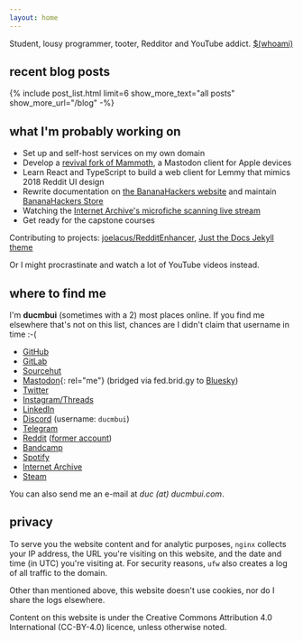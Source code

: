```yaml
---
layout: home
---
```

Student, lousy programmer, tooter, Redditor and YouTube addict. [$(whoami)](/about)

## recent blog posts

{% include post_list.html
		limit=6
		show_more_text="all posts"
		show_more_url="/blog"
-%}

## what I'm probably working on

- Set up and self-host services on my own domain
- Develop a [revival fork of Mammoth](https://git.sr.ht/~ducmbui/mammoth), a Mastodon client for Apple devices
- Learn React and TypeScript to build a web client for Lemmy that mimics 2018 Reddit UI design
- Rewrite documentation on [the BananaHackers website](https://bananahackers.net) and maintain [BananaHackers Store](https://store.bananahackers.net)
- Watching the [Internet Archive's microfiche scanning live stream](https://www.youtube.com/watch?v=SxUjwZYBIUs)
- Get ready for the capstone courses

Contributing to projects: [joelacus/RedditEnhancer](https://github.com/joelacus/RedditEnhancer), [Just the Docs Jekyll theme](https://just-the-docs.com)

Or I might procrastinate and watch a lot of YouTube videos instead.

## where to find me

I'm **ducmbui** (sometimes with a 2) most places online. If you find me elsewhere that's not on this list, chances are I didn't claim that username in time :-(

- [GitHub](https://github.com/bmndc)
- [GitLab](https://gitlab.com/ducmbui)
- [Sourcehut](https://git.sr.ht/~ducmbui)
- [Mastodon](https://toot.community/@duc){: rel="me"} (bridged via fed.brid.gy to [Bluesky](https://bsky.app/profile/did:plc:dahvph3xzocj4eeddlevdtv7))
- [Twitter](https://twitter.com/ducmbui2)
- [Instagram/Threads](https://threads.com/@ducmbui2)
- [LinkedIn](https://www.linkedin.com/in/ducmbui)
- [Discord](https://discordapp.com/users/1153314543175483483) (username: `ducmbui`)
- [Telegram](https://telegram.me/ducmbui)
- [Reddit](https://www.reddit.com/user/ducmbui) ([former account](https://www.reddit.com/user/biminhc1))
- [Bandcamp](https://bandcamp.com/ducmbui2)
- [Spotify](https://open.spotify.com/user/sx9jlycy4e63l3swpl2w3ju7z)
- [Internet Archive](https://archive.org/details/@ducmbui)
- [Steam](https://steamcommunity.com/id/ducmbui)

You can also send me an e-mail at *duc (at) ducmbui.com*.

## privacy

To serve you the website content and for analytic purposes, `nginx` collects your IP address, the URL you're visiting on this website, and the date and time (in UTC) you're visiting at. For security reasons, `ufw` also creates a log of all traffic to the domain.

Other than mentioned above, this website doesn't use cookies, nor do I share the logs elsewhere.

Content on this website is under the Creative Commons Attribution 4.0 International (CC-BY-4.0) licence, unless otherwise noted.
